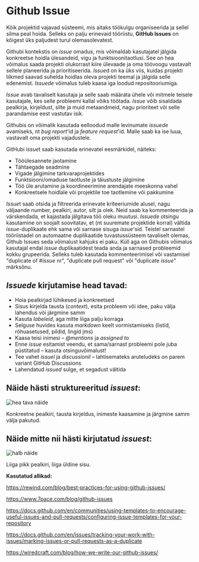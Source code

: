 
# Github Issue

Kõik projektid vajavad süsteemi, mis aitaks töökulgu organiseerida ja sellel silma peal hoida. Selleks on palju erinevaid tööriistu, **GitHub Issues** on kõigest üks paljudest turul olemasolevatest. 

Githubi kontekstis on *issue* omadus, mis võimaldab kasutajatel jälgida konkreetse hoidla ülesandeid, vigu ja funktsioonitaotlusi. See on hea võimalus saada projekti olukorrast kiire ülevaade ja oma töövoogu vastavalt sellele planeerida ja prioritiseerida. *Issue*d on ka üks viis, kuidas projekti liikmed saavad suhelda hoidlas oleva projekti teemal ja jälgida selle edenemist. *Issuede* võimalus tuleb kaasa iga loodud repositooriumiga.

*Issue* avab tavaliselt kasutaja ja selle saab määrata ühele või mitmele teisele kasutajale, kes selle probleemi kallal võiks töötada. *Issue* võib sisaldada pealkirja, kirjeldust, silte ja muid metaandmeid, nagu prioriteet või selle parandamise eest vastutav isik. 

Githubis on võimalik kasutada eelloodud malle levinumate *issuede* avamiseks, nt *bug report*'id ja *feature request*'id. Malle saab ka ise luua, vastavalt oma projekti vajadustele.

GitHubi *issue*t saab kasutada erinevatel eesmärkidel, näiteks:

- Tööülesannete jaotamine
- Tähtaegade seadmine
- Vigade jälgimine tarkvaraprojektides
- Funktsiooni/omaduse taotluste ja täiustuste jälgimine
- Töö üle arutamine ja koordineerimine arendajate meeskonna vahel
- Konkreetsele hoidlale või projektile toe taotlemine või pakkumine

*Issue*t saab otsida ja filtreerida erinevate kriteeriumide alusel, nagu väljaande number, pealkiri, autor, silt ja olek. Neid saab ka kommenteerida ja värskendada, et kajastada jälgitava töö oleku muutusi. *Issuede* otsingu kasutamine on soojalt soovitatav, et (nt suuremate projektide korral) vältida *issue*-duplikaate ehk sama või sarnase sisuga *issue*'sid. Teistel sarnastel tööriistadel on automaatne duplikaatide tuvastussüsteem tavaliselt olemas, Github Issues seda võimalust kahjuks ei paku. Küll aga on Githubis võimalus kasutajal endal *issue* duplikaatidest teada anda ja sarnased probleemid kokku grupeerida. Selleks tuleb kasutada kommenteerimisel või vastamisel "duplicate of #*issue* nr", "duplicate pull request" või "duplicate *issue*" märksõnu. 

## *Issuede* kirjutamise head tavad:

- Hoia pealkirjad lühikesed ja konkreetsed
- Sisus kirjelda tausta (*context*), esita probleem või idee, paku välja lahendus või järgmine samm
- Kasuta *labeleid*, aga mitte liiga palju korraga
- Selguse huvides kasuta *markdown* keelt vormistamiseks (listid, rõhuasetused, pildid, lingid jms)
- Kaasa teisi inimesi – *@mentions* ja *assigned to*
- Enne *issue* esitamist veendu, et sama/sarnast probleemi pole juba püstitatud – kasuta otsinguvõimalust!
- Tee vahet *issuel* ja *discussionil* – lahtisemateks aruteludeks on parem variant GitHub Discussions
- Lahendatud *issued* sulge, et segadust vältida

## Näide hästi struktureeritud *issuest*:
![hea tava näide](https://wiredcraft.com/images/posts/how_we_write_our_github_issues_2.png) 

Konkreetne pealkiri, tausta kirjeldus, inimeste kaasamine ja järgmine samm välja pakutud.

## Näide mitte nii hästi kirjutatud *issuest*:
![halb näide](https://wiredcraft.com/images/posts/how_we_write_our_github_issues_1.png)

Liiga pikk pealkiri, liiga üldine sisu.


**Kasutatud allikad:**  

https://rewind.com/blog/best-practices-for-using-github-issues/ 

https://www.7pace.com/blog/github-issues 

https://docs.github.com/en/communities/using-templates-to-encourage-useful-issues-and-pull-requests/configuring-issue-templates-for-your-repository 

https://docs.github.com/en/issues/tracking-your-work-with-issues/marking-issues-or-pull-requests-as-a-duplicate 

https://wiredcraft.com/blog/how-we-write-our-github-issues/



